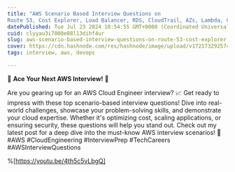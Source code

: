 ```yaml
---
title: "AWS Scenario Based Interview Questions on  
Route 53, Cost Explorer, Load Balancer, RDS, CloudTrail, AZs, Lambda, CodePipeline, ECS, and CloudWatch"
datePublished: Tue Jul 23 2024 10:54:55 GMT+0000 (Coordinated Universal Time)
cuid: clyyau3i7000e08l13dihf4ur
slug: aws-scenario-based-interview-questions-on-route-53-cost-explorer-load-balancer-rds-cloudtrail-azs-lambda-codepipeline-ecs-and-cloudwatch
cover: https://cdn.hashnode.com/res/hashnode/image/upload/v1721732925743/e59bd1c3-789c-4979-a92d-dc97f565d781.jpeg
tags: interview, aws, devops

---
```


🚀 **Ace Your Next AWS Interview!** 🚀

Are you gearing up for an AWS Cloud Engineer interview? 📈 Get ready to impress with these top scenario-based interview questions! Dive into real-world challenges, showcase your problem-solving skills, and demonstrate your cloud expertise. Whether it's optimizing cost, scaling applications, or ensuring security, these questions will help you stand out. Check out my latest post for a deep dive into the must-know AWS interview scenarios! 🌟 #AWS #CloudEngineering #InterviewPrep #TechCareers #AWSInterviewQuestions

%[https://youtu.be/4th5c5vLbgQ]